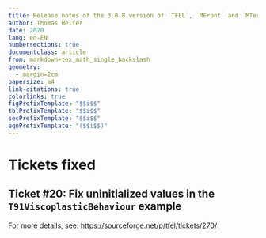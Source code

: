 ```yaml
---
title: Release notes of the 3.0.8 version of `TFEL`, `MFront` and `MTest`
author: Thomas Helfer
date: 2020
lang: en-EN
numbersections: true
documentclass: article
from: markdown+tex_math_single_backslash
geometry:
  - margin=2cm
papersize: a4
link-citations: true
colorlinks: true
figPrefixTemplate: "$$i$$"
tblPrefixTemplate: "$$i$$"
secPrefixTemplate: "$$i$$"
eqnPrefixTemplate: "($$i$$)"
---
```


# Tickets fixed

## Ticket #20: Fix uninitialized values in the `T91ViscoplasticBehaviour` example

For more details, see: <https://sourceforge.net/p/tfel/tickets/270/>
